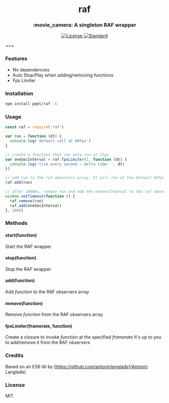 <h1 align="center">raf</h1>
<h3 align="center">:movie_camera: A singleton RAF wrapper</h3>

<div align="center">
  <!-- License -->
  <a href="https://raw.githubusercontent.com/pqml/raf/master/LICENSE">
    <img src="https://img.shields.io/badge/license-MIT-blue.svg?style=flat-square" alt="License" />
  </a>
  <!-- Standard -->
  <a href="http://standardjs.com/">
    <img src="https://img.shields.io/badge/code%20style-standard-brightgreen.svg?style=flat-square" alt="Standard" />
  </a>
</div>

===

### Features

- No dependencies
- Auto Stop/Play when adding/removing functions
- Fps Limiter


### Installation

```sh
npm install pqml/raf -S
```

### Usage

```javascript
const raf = require('raf')

var run = function (dt) {
  console.log('default call at 60fps')
}

// create a function that can only run at 1fps
var oneSecInterval = raf.fpsLimiter(1, function (dt) {
  console.log('tick every second — delta time: ', dt)
})

// add run to the raf observers array. It will run at the default 60fps
raf.add(run)

// after 1000ms, remove run and add the oneSecInterval to the raf observers array
window.setTimeout(function () {
  raf.remove(run)
  raf.add(oneSecInterval)
}, 1000)

```

### Methods

#### start(function)
Start the RAF wrapper

#### stop(function)
Stop the RAF wrapper

#### add(function)
Add _function_ to the RAF observers array

#### remove(function)
Remove _function_ from the RAF observers array

#### fpsLimiter(framerate, function)
Create a closure to invoke _function_ at the specified _framerate_
It's up to you to add/remove it from the RAF observers

### Credits
Based on an ES6 lib by [https://github.com/antoninlanglade](Antonin Langlade)

### License
MIT.